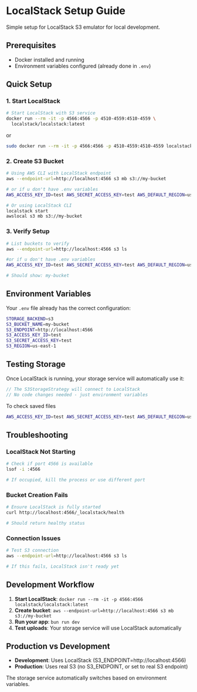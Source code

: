 # LocalStack Setup Guide

Simple setup for LocalStack S3 emulator for local development.

## Prerequisites

- Docker installed and running
- Environment variables configured (already done in `.env`)

## Quick Setup

### 1. Start LocalStack

```bash
# Start LocalStack with S3 service
docker run --rm -it -p 4566:4566 -p 4510-4559:4510-4559 \
  localstack/localstack:latest
```
or 

```bash
sudo docker run --rm -it -p 4566:4566 -p 4510-4559:4510-4559 localstack/localstack:latest

```

### 2. Create S3 Bucket

```bash
# Using AWS CLI with LocalStack endpoint
aws --endpoint-url=http://localhost:4566 s3 mb s3://my-bucket

# or if u don't have .env variables
AWS_ACCESS_KEY_ID=test AWS_SECRET_ACCESS_KEY=test AWS_DEFAULT_REGION=us-east-1 aws --endpoint-url=http://localhost:4566 s3 mb s3://my-bucket

# Or using LocalStack CLI
localstack start
awslocal s3 mb s3://my-bucket
```

### 3. Verify Setup

```bash
# List buckets to verify
aws --endpoint-url=http://localhost:4566 s3 ls

#or if u don't have .env variables
AWS_ACCESS_KEY_ID=test AWS_SECRET_ACCESS_KEY=test AWS_DEFAULT_REGION=us-east-1 aws --endpoint-url=http://localhost:4566 s3 ls

# Should show: my-bucket
```

## Environment Variables

Your `.env` file already has the correct configuration:

```bash
STORAGE_BACKEND=s3
S3_BUCKET_NAME=my-bucket
S3_ENDPOINT=http://localhost:4566
S3_ACCESS_KEY_ID=test
S3_SECRET_ACCESS_KEY=test
S3_REGION=us-east-1
```

## Testing Storage

Once LocalStack is running, your storage service will automatically use it:

```typescript
// The S3StorageStrategy will connect to LocalStack
// No code changes needed - just environment variables
```

To check saved files

```bash
AWS_ACCESS_KEY_ID=test AWS_SECRET_ACCESS_KEY=test AWS_DEFAULT_REGION=us-east-1 aws --endpoint-url=http://localhost:4566 s3 ls s3://my-bucket --recursive
```

## Troubleshooting

### LocalStack Not Starting
```bash
# Check if port 4566 is available
lsof -i :4566

# If occupied, kill the process or use different port
```

### Bucket Creation Fails
```bash
# Ensure LocalStack is fully started
curl http://localhost:4566/_localstack/health

# Should return healthy status
```

### Connection Issues
```bash
# Test S3 connection
aws --endpoint-url=http://localhost:4566 s3 ls

# If this fails, LocalStack isn't ready yet
```

## Development Workflow

1. **Start LocalStack**: `docker run --rm -it -p 4566:4566 localstack/localstack:latest`
2. **Create bucket**: `aws --endpoint-url=http://localhost:4566 s3 mb s3://my-bucket`
3. **Run your app**: `bun run dev`
4. **Test uploads**: Your storage service will use LocalStack automatically

## Production vs Development

- **Development**: Uses LocalStack (S3_ENDPOINT=http://localhost:4566)
- **Production**: Uses real S3 (no S3_ENDPOINT, or set to real S3 endpoint)

The storage service automatically switches based on environment variables.
